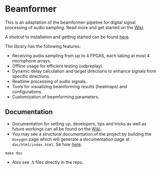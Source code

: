 # Beamformer 

This is an adaptation of the beamformer-pipeline for digital signal processing of audio sampling.
Read more and get started on the [Wiki](https://github.com/acoustic-warfare/beamforming-lk/wiki).

A shotcut to installation and getting started can be found [here](https://github.com/acoustic-warfare/beamforming-lk/wiki/Getting-started).

The library has the following features:
* Receiving audio sampling from up to 4 FPGAS, each taking at most 4 microphone arrays. 
* Offline usage for efficient testing (udpreplay).
* Dynamic delay calculation and target directions to enhance signals from specific directions.
* Realtime processing of audio signals.
* Tools for visualizing beamforming results (heatmaps) and configurations.
* Customization of beamforming parameters. 


## Documentation
* Documentation for setting up, developers, tips and tricks as well as future workings can all be found on the [Wiki](https://github.com/acoustic-warfare/beamforming-lk/wiki).
* You may see a structural documentation of the project by building the `Doxygen`
page which will generate a documentation page at `doc/html/index.html`. Se how [here](https://github.com/acoustic-warfare/beamforming-lk/wiki/Getting-started).
```
make doc
```
* Also see .h files directly in the repo.

